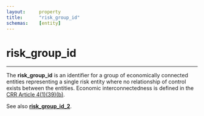 ```yaml
---
layout:		property
title:		"risk_group_id"
schemas:	[entity]
---
```


# risk_group_id

---

The **risk_group_id** is an identifier for a group of economically connected entities representing a single risk entity where no relationship of control exists between the entities. Economic interconnectedness is defined in the [CRR Article 4(1)(39)(b)][crr].

See also [**risk_group_id_2**][cc].

[crr]: https://www.eba.europa.eu/regulation-and-policy/single-rulebook/interactive-single-rulebook/2404
[cc]: https://github.com/suadelabs/fire/blob/master/documentation/properties/risk_group_id_2.md